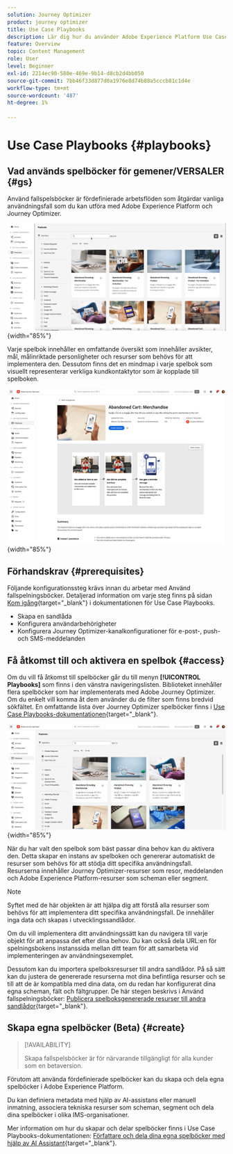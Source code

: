```yaml
---
solution: Journey Optimizer
product: journey optimizer
title: Use Case Playbooks
description: Lär dig hur du använder Adobe Experience Platform Use Case Playbooks med Adobe Journeys Optimizer.
feature: Overview
topic: Content Management
role: User
level: Beginner
exl-id: 2214ec90-580e-469e-9b14-d8cb2d4bb050
source-git-commit: 7bb46f33d877d0a1976e8d74b88a5cccb81c1d4e
workflow-type: tm+mt
source-wordcount: '487'
ht-degree: 1%

---
```


# Use Case Playbooks {#playbooks}

## Vad används spelböcker för gemener/VERSALER {#gs}

Använd fallspelsböcker är fördefinierade arbetsflöden som åtgärdar vanliga användningsfall som du kan utföra med Adobe Experience Platform och Journey Optimizer.

![animerad bild med Use Case Playbooks](../rn/assets/do-not-localize/playbooks.gif){width="85%"}

Varje spelbok innehåller en omfattande översikt som innehåller avsikter, mål, målinriktade personligheter och resurser som behövs för att implementera den. Dessutom finns det en mindmap i varje spelbok som visuellt representerar verkliga kundkontaktytor som är kopplade till spelboken.

![Övergiven spelningsbok för kundvagn visas i vyn Upptäck spelningsböcker](assets/playbooks-detail.png){width="85%"}

## Förhandskrav {#prerequisites}

Följande konfigurationssteg krävs innan du arbetar med Använd fallspelningsböcker. Detaljerad information om varje steg finns på sidan [Kom igång](https://experienceleague.adobe.com/docs/experience-platform/use-case-playbooks/playbooks/get-started.html?lang=sv-SE){target="_blank"} i dokumentationen för Use Case Playbooks.

* Skapa en sandlåda
* Konfigurera användarbehörigheter
* Konfigurera Journey Optimizer-kanalkonfigurationer för e-post-, push- och SMS-meddelanden

## Få åtkomst till och aktivera en spelbok {#access}

Om du vill få åtkomst till spelböcker går du till menyn **[!UICONTROL Playbooks]** som finns i den vänstra navigeringslisten. Biblioteket innehåller flera spelböcker som har implementerats med Adobe Journey Optimizer. Om du enkelt vill komma åt dem använder du de filter som finns bredvid sökfältet. En omfattande lista över Journey Optimizer spelböcker finns i [Use Case Playbooks-dokumentationen](https://experienceleague.adobe.com/docs/experience-platform/use-case-playbooks/playbooks/playbooks-list.html?lang=sv-SE){target="_blank"}.

![Spelningsbokslista med filterruta öppnad](assets/playbooks-filter.png){width="85%"}

När du har valt den spelbok som bäst passar dina behov kan du aktivera den. Detta skapar en instans av spelboken och genererar automatiskt de resurser som behövs för att stödja ditt specifika användningsfall. Resurserna innehåller Journey Optimizer-resurser som resor, meddelanden och Adobe Experience Platform-resurser som scheman eller segment.

>[!NOTE]
>
>Syftet med de här objekten är att hjälpa dig att förstå alla resurser som behövs för att implementera ditt specifika användningsfall. De innehåller inga data och skapas i utvecklingssandlådor.

Om du vill implementera ditt användningssätt kan du navigera till varje objekt för att anpassa det efter dina behov. Du kan också dela URL:en för spelningsbokens instanssida mellan ditt team för att samarbeta vid implementeringen av användningsexemplet.

Dessutom kan du importera spelboksresurser till andra sandlådor. På så sätt kan du justera de genererade resurserna mot dina befintliga resurser och se till att de är kompatibla med dina data, om du redan har konfigurerat dina egna scheman, fält och fältgrupper. De här stegen beskrivs i Använd fallspelningsböcker: [Publicera spelboksgenererade resurser till andra sandlådor](https://experienceleague.adobe.com/docs/experience-platform/use-case-playbooks/playbooks/data-awareness.html?lang=sv-SE){target="_blank"}.

## Skapa egna spelböcker (Beta) {#create}

>[!AVAILABILITY]
>
>Skapa fallspelsböcker är för närvarande tillgängligt för alla kunder som en betaversion.

Förutom att använda fördefinierade spelböcker kan du skapa och dela egna spelböcker i Adobe Experience Platform.

Du kan definiera metadata med hjälp av AI-assistans eller manuell inmatning, associera tekniska resurser som scheman, segment och dela dina spelböcker i olika IMS-organisationer.

Mer information om hur du skapar och delar spelböcker finns i Use Case Playbooks-dokumentationen: [Författare och dela dina egna spelböcker med hjälp av AI Assistant](https://experienceleague.adobe.com/docs/experience-platform/use-case-playbooks/playbooks/author.html?lang=sv-SE#sharing-playbooks-sandboxes){target="_blank"}.
